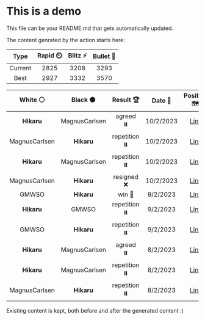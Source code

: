 # This is a demo

This file can be your README.md that gets automatically updated.

The content genrated by the action starts here:

<!--START_SECTION:chessStats-->
<!-- Automatically generated with https://github.com/Balastrong/chess-stats-action -->

| Type | Rapid ⏲️ | Blitz ⚡ | Bullet 🔫 |
|:---:|:---:|:---:|:---:|
| Current | 2825 | 3208 | 3293 |
| Best | 2927 | 3332 | 3570 |

| White ⚪ | Black ⚫ | Result 🏆 | Date 📅 | Position 🗺️ | Type 🕕 |
|:---:|:---:|:---:|:---:|:---:|:---:|
| **Hikaru** | MagnusCarlsen | agreed ⏸️ | 10/2/2023 | <a href="http://www.ee.unb.ca/cgi-bin/tervo/fen.pl?select=8/5n2/2N1k1p1/1p2p3/4P1Pp/2PR1K2/2r2P2/8 b - -">Link</a> | Rapid |
| MagnusCarlsen | **Hikaru** | repetition ⏸️ | 10/2/2023 | <a href="http://www.ee.unb.ca/cgi-bin/tervo/fen.pl?select=8/5k1R/8/8/8/4p1rp/4K3/8 b - -">Link</a> | Rapid |
| **Hikaru** | MagnusCarlsen | repetition ⏸️ | 10/2/2023 | <a href="http://www.ee.unb.ca/cgi-bin/tervo/fen.pl?select=8/R7/5kpp/8/2PN1Pb1/2r5/5K2/8 w - -">Link</a> | Rapid |
| MagnusCarlsen | **Hikaru** | resigned ❌ | 10/2/2023 | <a href="http://www.ee.unb.ca/cgi-bin/tervo/fen.pl?select=6k1/R6p/4p1pP/6N1/8/P3KP2/r5P1/3n4 w - -">Link</a> | Rapid |
| GMWSO | **Hikaru** | win 🥇 | 9/2/2023 | <a href="http://www.ee.unb.ca/cgi-bin/tervo/fen.pl?select=8/6p1/4kp2/2K4p/P1PB4/5b2/8/8 w - -">Link</a> | Rapid |
| **Hikaru** | GMWSO | repetition ⏸️ | 9/2/2023 | <a href="http://www.ee.unb.ca/cgi-bin/tervo/fen.pl?select=r1b1kb1r/ppp2ppp/3q4/8/P2Q4/8/1PP2PPP/RNB2RK1 w kq -">Link</a> | Rapid |
| GMWSO | **Hikaru** | repetition ⏸️ | 9/2/2023 | <a href="http://www.ee.unb.ca/cgi-bin/tervo/fen.pl?select=8/1p4k1/1p1pQ2p/1P1P2p1/5qP1/7P/5PK1/8 w - -">Link</a> | Rapid |
| **Hikaru** | MagnusCarlsen | agreed ⏸️ | 8/2/2023 | <a href="http://www.ee.unb.ca/cgi-bin/tervo/fen.pl?select=8/4R3/8/3kPp2/2r5/5K2/8/8 w - -">Link</a> | Rapid |
| **Hikaru** | MagnusCarlsen | repetition ⏸️ | 8/2/2023 | <a href="http://www.ee.unb.ca/cgi-bin/tervo/fen.pl?select=r1b1r1k1/5ppp/p1pb1n2/1p3q2/3P3R/1BP3P1/PP3P1P/RNBQ2K1 w - -">Link</a> | Rapid |
| MagnusCarlsen | **Hikaru** | repetition ⏸️ | 8/2/2023 | <a href="http://www.ee.unb.ca/cgi-bin/tervo/fen.pl?select=r5k1/1b3ppp/1p1pp3/8/1pqP4/4P3/1P1Q1PPP/3B1RK1 w - -">Link</a> | Rapid |

<!--END_SECTION:chessStats-->

Existing content is kept, both before and after the generated content :)
